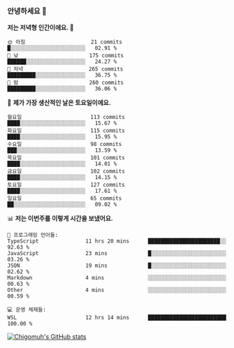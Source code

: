 ### 안녕하세요 👋

<!--START_SECTION:waka-->
**저는 저녁형 인간이에요. 🦉** 

```text
🌞 아침                     21 commits          █░░░░░░░░░░░░░░░░░░░░░░░░   02.91 % 
🌆 낮　                     175 commits         ██████░░░░░░░░░░░░░░░░░░░   24.27 % 
🌃 저녁                     265 commits         █████████░░░░░░░░░░░░░░░░   36.75 % 
🌙 밤　                     260 commits         █████████░░░░░░░░░░░░░░░░   36.06 % 
```
📅 **제가 가장 생산적인 날은 토요일이에요.** 

```text
월요일                      113 commits         ████░░░░░░░░░░░░░░░░░░░░░   15.67 % 
화요일                      115 commits         ████░░░░░░░░░░░░░░░░░░░░░   15.95 % 
수요일                      98 commits          ███░░░░░░░░░░░░░░░░░░░░░░   13.59 % 
목요일                      101 commits         ████░░░░░░░░░░░░░░░░░░░░░   14.01 % 
금요일                      102 commits         ████░░░░░░░░░░░░░░░░░░░░░   14.15 % 
토요일                      127 commits         ████░░░░░░░░░░░░░░░░░░░░░   17.61 % 
일요일                      65 commits          ██░░░░░░░░░░░░░░░░░░░░░░░   09.02 % 
```


📊 **저는 이번주를 이렇게 시간을 보냈어요.** 

```text
💬 프로그래밍 언어들: 
TypeScript               11 hrs 20 mins      ███████████████████████░░   92.63 % 
JavaScript               23 mins             █░░░░░░░░░░░░░░░░░░░░░░░░   03.26 % 
JSON                     19 mins             █░░░░░░░░░░░░░░░░░░░░░░░░   02.62 % 
Markdown                 4 mins              ░░░░░░░░░░░░░░░░░░░░░░░░░   00.63 % 
Other                    4 mins              ░░░░░░░░░░░░░░░░░░░░░░░░░   00.59 % 

💻 운영 체제들: 
WSL                      12 hrs 14 mins      █████████████████████████   100.00 % 
```


<!--END_SECTION:waka-->
[![Chigomuh's GitHub stats](https://github-readme-stats.vercel.app/api?username=chigomuh&theme=vision-friendly-dark)](https://github.com/anuraghazra/github-readme-stats)
<!--
**chigomuh/chigomuh** is a ✨ _special_ ✨ repository because its `README.md` (this file) appears on your GitHub profile.

Here are some ideas to get you started:

- 🔭 I’m currently working on ...
- 🌱 I’m currently learning ...
- 👯 I’m looking to collaborate on ...
- 🤔 I’m looking for help with ...
- 💬 Ask me about ...
- 📫 How to reach me: ...
- 😄 Pronouns: ...
- ⚡ Fun fact: ...
-->
